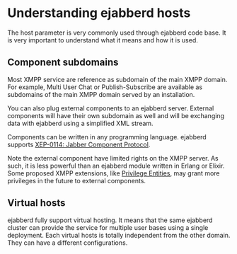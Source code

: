 # Understanding ejabberd hosts

The host parameter is very commonly used through ejabberd code base. It is very important to understand what it means and how it is used.

## Component subdomains

Most XMPP service are reference as subdomain of the main XMPP
domain. For example, Multi User Chat or Publish-Subscribe are
available as subdomains of the main XMPP domain served by an
installation.

You can also plug external components to an ejabberd server. External components will have their own subdomain as well and will be exchanging data with ejabberd using a simplified XML stream.

Components can be written in any programming language. ejabberd supports [XEP-0114: Jabber Component Protocol](https://xmpp.org/extensions/xep-0114.html).

Note the external component have limited rights on the XMPP
server. As such, it is less powerful than an ejabberd module written
in Erlang or Elixir. Some proposed XMPP extensions, like
[Privilege Entities](https://xmpp.org/extensions/xep-0356.html),
may grant more privileges in the future to external components.

## Virtual hosts

ejabberd fully support virtual hosting. It means that the same
ejabberd cluster can provide the service for multiple user bases using
a single deployment. Each virtual hosts is totally independent from
the other domain. They can have a different configurations.
